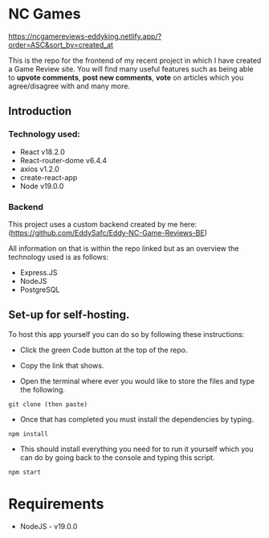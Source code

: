 # NC Games

<a>https://ncgamereviews-eddyking.netlify.app/?order=ASC&sort_by=created_at</a>

This is the repo for the frontend of my recent project in which I have created a Game Review site. You will find many useful features such as being able to **upvote comments**, **post new comments**, **vote** on articles which you agree/disagree with and many more.

## Introduction

### Technology used:

- React v18.2.0
- React-router-dome v6.4.4
- axios v1.2.0
- create-react-app
- Node v19.0.0

### Backend

This project uses a custom backend created by me here: (https://github.com/EddySafc/Eddy-NC-Game-Reviews-BE)

All information on that is within the repo linked but as an overview the technology used is as follows:

- Express.JS
- NodeJS
- PostgreSQL

## Set-up for self-hosting.

To host this app yourself you can do so by following these instructions:

- Click the green Code button at the top of the repo.

- Copy the link that shows.

- Open the terminal where ever you would like to store the files and type the following.

```
git clone (then paste)
```

- Once that has completed you must install the dependencies by typing.

```
npm install
```

- This should install everything you need for to run it yourself which you can do by going back to the console and typing this script.

```
npm start
```

# Requirements

- NodeJS - v19.0.0
